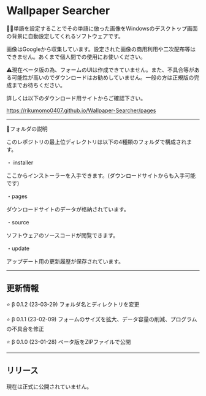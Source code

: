 # Wallpaper Searcher

💁‍♂️単語を設定することでその単語に倣った画像をWindowsのデスクトップ画面の背景に自動設定してくれるソフトウェアです。

画像はGoogleから収集しています。設定された画像の商用利用や二次配布等はできません。あくまで個人間での使用にお使いください。

⚠️現在ベータ版の為、フォームのUIは作成できていません。また、不具合等がある可能性が高いのでダウンロードはお勧めしていません。一般の方は正規版の完成までお待ちください。

詳しくは以下のダウンロード用サイトからご確認下さい。

https://rikumomo0407.github.io/Wallpaper-Searcher/pages

***

📁フォルダの説明

このレポジトリの最上位ディレクトリは以下の4種類のフォルダで構成されます。

・ installer

ここからインストーラーを入手できます。(ダウンロードサイトからも入手可能です)

・pages

ダウンロードサイトのデータが格納されています。

・source

ソフトウェアのソースコードが閲覧できます。

・update

アップデート用の更新履歴が保存されています。

***

## 更新情報

⭐ β 0.1.2 (23-03-29)
フォルダ名とディレクトリを変更

⭐ β 0.1.1 (23-02-09)
フォームのサイズを拡大、データ容量の削減、プログラムの不具合を修正

⭐ β 0.1.0 (23-01-28)
ベータ版をZIPファイルで公開

***

## リリース

現在は正式に公開されていません。

